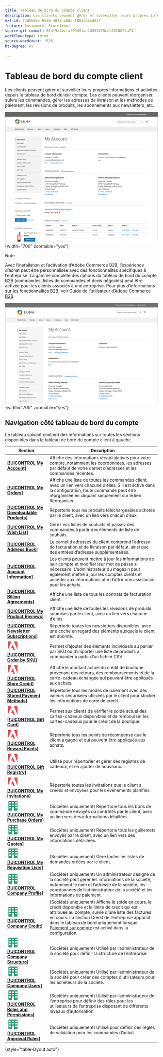 ```yaml
---
title: Tableau de bord du compte client
description: Les clients peuvent gérer et surveiller leurs propres informations et activités à partir de leur tableau de bord de compte client.
exl-id: 74d5b9ec-0630-4843-a88c-f881cb6cd957
feature: Customers, Storefront
source-git-commit: 61df9a4bcfaf09491ae2d353478ceb281082fa74
workflow-type: tm+mt
source-wordcount: '626'
ht-degree: 0%

---
```


# Tableau de bord du compte client

Les clients peuvent gérer et surveiller leurs propres informations et activités depuis le tableau de bord de leur compte. Les clients peuvent réorganiser, suivre les commandes, gérer les adresses de livraison et les méthodes de paiement, les révisions de produits, les abonnements aux newsletters, etc.

![Tableau de bord du compte sur le storefront](assets/customer-account-dashboard.png){width="700" zoomable="yes"}

>[!NOTE]
>
> Avec l’installation et l’activation d’Adobe Commerce B2B, l’expérience d’achat peut être personnalisée avec des fonctionnalités spécifiques à l’entreprise. La gamme complète des options du tableau de bord du compte B2B (commandes, listes de commandes et devis négociés) peut être activée pour les clients associés à une entreprise. Pour plus d’informations sur les fonctionnalités B2B, voir [Guide de l’utilisateur d’Adobe Commerce B2B](../b2b/introduction.md).

![Tableau de bord du compte de l’entreprise sur le storefront](assets/company-admin-account-dashboard.png){width="700" zoomable="yes"}

## Navigation côté tableau de bord du compte

Le tableau suivant contient des informations sur toutes les sections disponibles dans le tableau de bord du compte client à gauche.

| Section | Description |
|------------------------------------------------------------------------------------------------------------------------------------------------------|----------------------------------------------------------------------------------------------------------------------------------------------------------------------------------------------------------------------------------------------------------------------------------------------------------------------------------------------------------------|
| [**[!UICONTROL My Account]**](../customers/account-dashboard-my-account.md) | Affiche des informations récapitulatives pour votre compte, notamment les coordonnées, les adresses par défaut de votre carnet d’adresses et les commandes récentes. |
| [**[!UICONTROL My Orders]**](../stores-purchase/orders-storefront.md#view-recently-ordered-products) | Affiche une liste de toutes les commandes client, avec un lien vers chacune d’elles. S’il est activé dans la configuration, toute commande peut être réorganisée en cliquant simplement sur le lien Réorganiser . |
| [**[!UICONTROL My Downloadable Products]**](../catalog/product-create-downloadable.md#storefront-experience) | Répertorie tous les produits téléchargeables achetés par le client, avec un lien vers chacun d’eux. |
| [**[!UICONTROL My Wish List]**](../stores-purchase/wishlist-storefront.md) | Gérez vos listes de souhaits et passez des commandes à partir des éléments de liste de souhaits. |
| [**[!UICONTROL Address Book]**](../customers/account-dashboard-address-book.md) | Le carnet d’adresses du client comprend l’adresse de facturation et de livraison par défaut, ainsi que des entrées d’adresse supplémentaires. |
| [**[!UICONTROL Account Information]**](../customers/account-dashboard-account-information.md) | Les clients peuvent mettre à jour les informations de leur compte et modifier leur mot de passe si nécessaire. L’administrateur du magasin peut également mettre à jour les comptes clients et accéder aux informations afin d’offrir une assistance pour les achats. |
| [**[!UICONTROL Billing Agreements]**](../stores-purchase/paypal-billing-agreements.md#storefront-experience) | Affiche une liste de tous les contrats de facturation client. |
| [**[!UICONTROL My Product Reviews]**](../merchandising-promotions/product-reviews.md#product-reviews-on-the-storefront) | Affiche une liste de toutes les révisions de produits soumises par le client, avec un lien vers chacune d’elles. |
| [**[!UICONTROL Newsletter Subscriptions]**](../merchandising-promotions/newsletters.md) | Répertorie toutes les newsletters disponibles, avec une coche en regard des éléments auxquels le client est abonné. |
| ![Adobe Commerce](../assets/adobe-logo.svg) [**[!UICONTROL Order by SKU]**](../stores-purchase/order-by-sku.md#order-by-sku-from-a-customer-account) | Permet d’ajouter des éléments individuels au panier par SKU ou d’importer une liste de produits à commander à partir d’un fichier CSV. |
| ![Adobe Commerce](../assets/adobe-logo.svg) [**[!UICONTROL Store Credit]**](../customers/account-dashboard-store-credit.md) | Affiche le montant actuel du crédit de boutique provenant des retours, des remboursements et de la carte-cadeau échangée qui peuvent être appliqués aux achats. |
| [**[!UICONTROL Stored Payment Methods]**](../stores-purchase/stored-payment-methods.md) | Répertorie tous les modes de paiement avec des valeurs sécurisées utilisées par le client pour stocker les informations de carte de crédit. |
| ![Adobe Commerce](../assets/adobe-logo.svg) [**[!UICONTROL Gift Card]**](../catalog/product-gift-card-create.md) | Permet aux clients de vérifier le solde actuel des cartes-cadeaux disponibles et de rembourser les cartes-cadeaux pour le crédit de la boutique. |
| ![Adobe Commerce](../assets/adobe-logo.svg) [**[!UICONTROL Reward Points]**](../merchandising-promotions/rewards-loyalty.md) | Répertorie tous les points de récompense que le client a gagné et qui peuvent être appliqués aux achats. |
| ![Adobe Commerce](../assets/adobe-logo.svg) [**[!UICONTROL Gift Registry]**](../merchandising-promotions/gift-registries.md) | Utilisé pour répertorier et gérer des registres de cadeaux, et en ajouter de nouveaux. |
| ![Adobe Commerce](../assets/adobe-logo.svg) [**[!UICONTROL My Invitations]**](../merchandising-promotions/invitations.md) | Répertorie toutes les invitations que le client a créées et envoyées pour les événements planifiés. |
| ![Adobe Commerce B2B](../assets/b2b.svg) [**[!UICONTROL My Purchase Orders]**](../b2b/account-dashboard-my-purchase-orders.md) | (Sociétés uniquement) Répertorie tous les bons de commande envoyés ou contrôlés par le client, avec un lien vers des informations détaillées. |
| ![Adobe Commerce B2B](../assets/b2b.svg) [**[!UICONTROL My Quotes]**](../b2b/account-dashboard-my-quotes.md) | (Sociétés uniquement) Répertorie tous les guillemets envoyés par le client, avec un lien vers des informations détaillées. |
| ![Adobe Commerce B2B](../assets/b2b.svg) [**[!UICONTROL My Requisition Lists]**](../b2b/account-dashboard-requisition-lists-manage.md) | (Sociétés uniquement) Gère toutes les listes de demandes créées par le client. |
| ![Adobe Commerce B2B](../assets/b2b.svg) [**[!UICONTROL Company Profile]**](../b2b/account-company-manage.md#update-a-company-profile) | (Sociétés uniquement) Un administrateur désigné de la société peut gérer les informations de la société, notamment le nom et l’adresse de la société, les coordonnées de l’administrateur de la société et les informations de paiement. |
| ![Adobe Commerce B2B](../assets/b2b.svg) [**[!UICONTROL Company Credit]**](../b2b/credit-company.md#storefront-credit-information) | (Sociétés uniquement) Affiche le solde en cours, le crédit disponible et la limite de crédit qui est attribuée au compte, suivie d’une liste des factures en cours. La section Crédit de l’entreprise apparaît dans le tableau de bord uniquement lorsque [Paiement sur compte](../b2b/enable-basic-features.md#configure-payment-on-account) est activé dans la configuration. |
| ![Adobe Commerce B2B](../assets/b2b.svg) [**[!UICONTROL Company Structure]**](../b2b/account-company-structure.md) | (Sociétés uniquement) Utilisé par l’administrateur de la société pour définir la structure de l’entreprise. |
| ![Adobe Commerce B2B](../assets/b2b.svg) [**[!UICONTROL Company Users]**](../b2b/account-company-users.md) | (Sociétés uniquement) Utilisé par l’administrateur de la société pour créer des comptes d’utilisateurs pour les acheteurs de la société. |
| ![Adobe Commerce B2B](../assets/b2b.svg) [**[!UICONTROL Roles and Permissions]**](../b2b/account-company-roles-permissions.md) | (Sociétés uniquement) Utilisé par l’administrateur de l’entreprise pour définir des rôles pour les utilisateurs de l’entreprise disposant de différents niveaux d’autorisation. |
| ![Adobe Commerce B2B](../assets/b2b.svg) [**[!UICONTROL Approval Rules]**](../b2b/account-dashboard-approval-rules.md) | (Sociétés uniquement) Utilisé pour définir des règles de validation pour les commandes d’achat. |

{style="table-layout:auto"}
